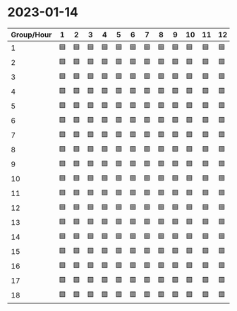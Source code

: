 # 2023-01-14

|Group/Hour|1 |2 |3 |4 |5 |6 |7 |8 |9 |10|11|12|13|14|15|16|17|18|19|20|21|22|23|24|
|----------|--|--|--|--|--|--|--|--|--|--|--|--|--|--|--|--|--|--|--|--|--|--|--|--|
|1         |🟩|🟩|🟩|🟩|🟩|🟩|🟩|🟩|🟩|🟩|🟩|🟩|🟩|🟩|🟩|🟩|🟩|🟩|🟩|🟩|🟥|🟩|🟩|🟥|
|2         |🟩|🟩|🟩|🟩|🟩|🟩|🟩|🟩|🟩|🟩|🟩|🟩|🟩|🟩|🟩|🟩|🟩|🟩|🟩|🟥|🟥|🟥|🟩|🟥|
|3         |🟩|🟩|🟩|🟩|🟩|🟩|🟩|🟩|🟩|🟩|🟩|🟩|🟩|🟩|🟩|🟩|🟩|🟩|🟩|🟩|🟥|🟩|🟩|🟥|
|4         |🟩|🟩|🟩|🟩|🟩|🟩|🟩|🟩|🟩|🟩|🟩|🟩|🟩|🟩|🟩|🟩|🟩|🟩|🟩|🟩|🟩|🟩|🟩|🟥|
|5         |🟩|🟩|🟩|🟩|🟩|🟩|🟩|🟩|🟩|🟩|🟩|🟩|🟩|🟩|🟩|🟩|🟩|🟩|🟩|🟩|🟩|🟩|🟩|🟥|
|6         |🟩|🟩|🟩|🟩|🟩|🟩|🟩|🟩|🟩|🟩|🟩|🟩|🟩|🟩|🟩|🟩|🟩|🟩|🟩|🟩|🟩|🟩|🟩|🟥|
|7         |🟩|🟩|🟩|🟩|🟩|🟩|🟩|🟩|🟩|🟩|🟩|🟩|🟩|🟩|🟩|🟩|🟩|🟩|🟩|🟩|🟩|🟩|🟩|🟥|
|8         |🟩|🟩|🟩|🟩|🟩|🟩|🟩|🟩|🟩|🟩|🟩|🟩|🟩|🟩|🟩|🟩|🟩|🟩|🟩|🟩|🟩|🟩|🟩|🟥|
|9         |🟩|🟩|🟩|🟩|🟩|🟩|🟩|🟩|🟩|🟩|🟩|🟩|🟩|🟩|🟩|🟩|🟩|🟩|🟩|🟩|🟩|🟩|🟩|🟥|
|10        |🟩|🟩|🟩|🟩|🟩|🟩|🟩|🟩|🟩|🟩|🟩|🟩|🟩|🟩|🟩|🟩|🟩|🟩|🟩|🟩|🟩|🟩|🟩|🟥|
|11        |🟩|🟩|🟩|🟩|🟩|🟩|🟩|🟩|🟩|🟩|🟩|🟩|🟩|🟩|🟩|🟩|🟩|🟩|🟩|🟩|🟩|🟩|🟩|🟥|
|12        |🟩|🟩|🟩|🟩|🟩|🟩|🟩|🟩|🟩|🟩|🟩|🟩|🟩|🟩|🟩|🟩|🟩|🟩|🟩|🟩|🟩|🟩|🟩|🟥|
|13        |🟩|🟩|🟩|🟩|🟩|🟩|🟩|🟩|🟩|🟩|🟩|🟩|🟩|🟩|🟩|🟩|🟩|🟩|🟩|🟩|🟩|🟩|🟩|🟥|
|14        |🟩|🟩|🟩|🟩|🟩|🟩|🟩|🟩|🟩|🟩|🟩|🟩|🟩|🟩|🟩|🟩|🟩|🟩|🟩|🟩|🟩|🟩|🟩|🟥|
|15        |🟩|🟩|🟩|🟩|🟩|🟩|🟩|🟩|🟩|🟩|🟩|🟩|🟩|🟩|🟩|🟩|🟩|🟩|🟩|🟩|🟩|🟩|🟩|🟥|
|16        |🟩|🟩|🟩|🟩|🟩|🟩|🟩|🟩|🟩|🟩|🟩|🟩|🟩|🟩|🟩|🟩|🟩|🟩|🟩|🟩|🟩|🟩|🟩|🟥|
|17        |🟩|🟩|🟩|🟩|🟩|🟩|🟩|🟩|🟩|🟩|🟩|🟩|🟩|🟩|🟩|🟩|🟩|🟩|🟩|🟩|🟩|🟩|🟩|🟥|
|18        |🟩|🟩|🟩|🟩|🟩|🟩|🟩|🟩|🟩|🟩|🟩|🟩|🟩|🟩|🟩|🟩|🟩|🟩|🟩|🟩|🟩|🟩|🟩|🟥|